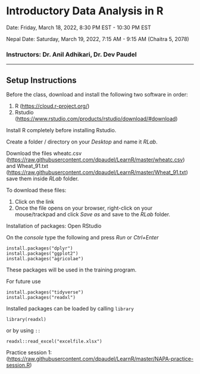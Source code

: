 # Introductory Data Analysis in R
Date: Friday, March 18, 2022, 8:30 PM EST - 10:30 PM EST 

Nepal Date: Saturday, March 19, 2022, 7:15 AM - 9:15 AM (Chaitra 5, 2078)
### Instructors: Dr. Anil Adhikari, Dr. Dev Paudel
---
## Setup Instructions

Before the class, download and install the following two software in order:
1. R (https://cloud.r-project.org/)
2. Rstudio (https://www.rstudio.com/products/rstudio/download/#download)

Install R completely before installing Rstudio.

Create a folder / directory on your _Desktop_ and name it _RLab_.

Download the files wheatc.csv (https://raw.githubusercontent.com/dpaudel/LearnR/master/wheatc.csv) and Wheat_91.txt (https://raw.githubusercontent.com/dpaudel/LearnR/master/Wheat_91.txt) save them inside _RLab_ folder.

To download these files: 
1. Click on the link
2. Once the file opens on your browser, right-click on your mouse/trackpad and click _Save as_ and save to the _RLab_ folder.

Installation of packages:
Open RStudio

On the _console_ type the following and press _Run_ or _Ctrl+Enter_
```
install.packages("dplyr")
install.packages("ggplot2")
install.packages("agricolae")
```
These packages will be used in the training program.

For future use
```
install.packages("tidyverse")
install.packages("readxl")
```
Installed packages can be loaded by calling ```library```
```
library(readxl)
```
or by using ```::```
```
readxl::read_excel("excelfile.xlsx")
```
Practice session 1: (https://raw.githubusercontent.com/dpaudel/LearnR/master/NAPA-practice-session.R)
